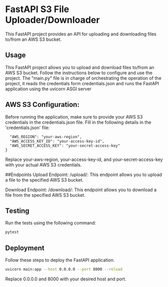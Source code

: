 # FastAPI S3 File Uploader/Downloader

This FastAPI project provides an API for uploading and downloading files to/from an AWS S3 bucket.

## Usage
This FastAPI project allows you to upload and download files to/from an AWS S3 bucket. Follow the instructions below to configure and use the project.
The "main.py" file is in charge of orchestrating the operation of the project, it reads the credentials form credentials.json and runs the FastAPI application using the uvicorn ASGI server

## AWS S3 Configuration:
Before running the application, make sure to provide your AWS S3 credentials in the credentials.json file. Fill in the following details in the 'credentials.json' file:

```json{
  "AWS_REGION": "your-aws-region",
  "AWS_ACCESS_KEY_ID": "your-access-key-id",
  "AWS_SECRET_ACCESS_KEY": "your-secret-access-key"
}
```

Replace your-aws-region, your-access-key-id, and your-secret-access-key with your actual AWS S3 credentials.


##Endpoints
Upload Endpoint:
/upload/: This endpoint allows you to upload a file to the specified AWS S3 bucket.

Download Endpoint:
/download/: This endpoint allows you to download a file from the specified AWS S3 bucket.


## Testing
Run the tests using the following command:
```bash
pytest
```

## Deployment
Follow these steps to deploy the FastAPI application.

``` bash
uvicorn main:app --host 0.0.0.0 --port 8000 --reload
```

Replace 0.0.0.0 and 8000 with your desired host and port.

